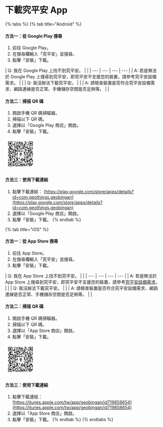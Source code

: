 # 下載究平安 App

{% tabs %}
{% tab title="Android" %}
#### 方法一：從 Google Play 搜尋

1. 前往 Google Play。
2. 在搜尋欄輸入「究平安」並搜尋。
3. 點擊「安裝」下載。

| Q: 我在 Google Play 上找不到究平安。 |  |
| --- | --- | --- | --- |
| A: 若是無法於 Google Play 上搜尋到究平安，即究平安不支援您的裝置，請參考究平安設備需求。 |  |
| Q: 我沒辦法下載究平安。 |  |
| A: 請檢查裝置是否符合究平安設備需求、網路連線是否正常、手機儲存空間是否足夠等。 |  |

#### 方法二：掃描 QR 碼

1. 開啟手機 QR 碼掃瞄器。
2. 掃描以下 QR 碼。
3. 選擇以「Google Play 商店」開啟。
4. 點擊「安裝」下載。

![&#x6383;&#x63CF;&#x4E0B;&#x8F09;&#x7A76;&#x5E73;&#x5B89;](../.gitbook/assets/geobingan_qr-copy.jpg)

#### 方法三：使用下載連結

1. 點擊下載連結： [https://play.google.com/store/apps/details?id=com.geothings.geobingan](https://play.google.com/store/apps/details?id=com.geothings.geobingan)
2. 選擇以「Google Play 商店」開啟。
3. 點擊「安裝」下載。
{% endtab %}

{% tab title="iOS" %}


#### 方法一：從 App Store 搜尋

1. 前往 App Store。
2. 在搜尋欄輸入「究平安」並搜尋。
3. 點擊「安裝」下載。

| Q: 我在 App Store 上找不到究平安。 |  |
| --- | --- | --- | --- |
| A: 若是無法於 App Store 上搜尋到究平安，即究平安不支援您的裝置，請參考[究平安設備需求](https://geothings.gitbook.io/geobingan-manual/~/edit/drafts/-LGdt-LZv4WmPBRD_GTZ/1/jiu-ping-an-xu-qiu)。 |  |
| Q: 我沒辦法下載究平安。 |  |
| A: 請檢查裝置是否符合究平安設備需求、網路連線是否正常、手機儲存空間是否足夠等。 |  |

#### 方法二：掃描 QR 碼

1. 開啟手機 QR 碼掃瞄器。
2. 掃描以下 QR 碼。
3. 選擇以「App Store 商店」開啟。
4. 點擊「安裝」下載。

![&#x6383;&#x63CF;&#x4E0B;&#x8F09;&#x7A76;&#x5E73;&#x5B89;](../.gitbook/assets/geobingan_qr-copy.jpg)

#### 方法三：使用下載連結

1. 點擊下載連結： [https://itunes.apple.com/tw/app/geobingan/id719858654](https://itunes.apple.com/tw/app/geobingan/id719858654)
2. 選擇以「App Store 商店」開啟。
3. 點擊「安裝」下載。
{% endtab %}
{% endtabs %}

